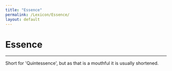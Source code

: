 ```yaml
---
title: "Essence"
permalink: /Lexicon/Essence/
layout: default
---
```

# Essence
---
Short for 'Quintessence', but as that is a mouthful it is usually shortened.